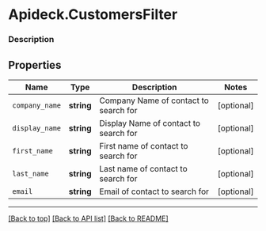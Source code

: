 # Apideck.CustomersFilter

### Description

## Properties
Name | Type | Description | Notes
------------ | ------------- | ------------- | -------------
`company_name` | **string** | Company Name of contact to search for | [optional] 
`display_name` | **string** | Display Name of contact to search for | [optional] 
`first_name` | **string** | First name of contact to search for | [optional] 
`last_name` | **string** | Last name of contact to search for | [optional] 
`email` | **string** | Email of contact to search for | [optional] 





---

[[Back to top]](#) [[Back to API list]](../../../../README.md#documentation-for-api-endpoints) [[Back to README]](../../../../README.md)


